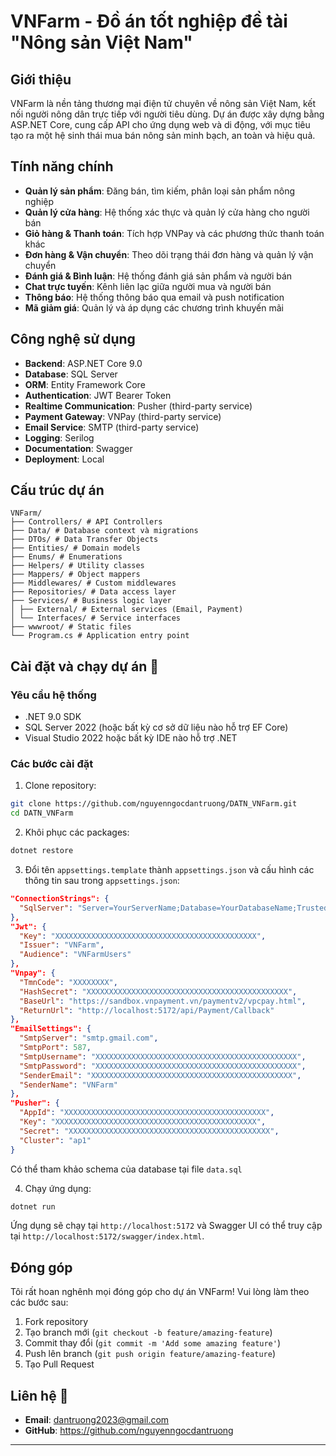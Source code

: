 # VNFarm - Đồ án tốt nghiệp đề tài "Nông sản Việt Nam"

## Giới thiệu 

VNFarm là nền tảng thương mại điện tử chuyên về nông sản Việt Nam, kết nối người nông dân trực tiếp với người tiêu dùng. Dự án được xây dựng bằng ASP.NET Core, cung cấp API cho ứng dụng web và di động, với mục tiêu tạo ra một hệ sinh thái mua bán nông sản minh bạch, an toàn và hiệu quả.

## Tính năng chính 

- **Quản lý sản phẩm**: Đăng bán, tìm kiếm, phân loại sản phẩm nông nghiệp
- **Quản lý cửa hàng**: Hệ thống xác thực và quản lý cửa hàng cho người bán
- **Giỏ hàng & Thanh toán**: Tích hợp VNPay và các phương thức thanh toán khác
- **Đơn hàng & Vận chuyển**: Theo dõi trạng thái đơn hàng và quản lý vận chuyển
- **Đánh giá & Bình luận**: Hệ thống đánh giá sản phẩm và người bán
- **Chat trực tuyến**: Kênh liên lạc giữa người mua và người bán
- **Thông báo**: Hệ thống thông báo qua email và push notification
- **Mã giảm giá**: Quản lý và áp dụng các chương trình khuyến mãi

## Công nghệ sử dụng 

- **Backend**: ASP.NET Core 9.0
- **Database**: SQL Server
- **ORM**: Entity Framework Core
- **Authentication**: JWT Bearer Token
- **Realtime Communication**: Pusher (third-party service)
- **Payment Gateway**: VNPay (third-party service)
- **Email Service**: SMTP (third-party service)
- **Logging**: Serilog
- **Documentation**: Swagger
- **Deployment**: Local

## Cấu trúc dự án
```
VNFarm/
├── Controllers/ # API Controllers
├── Data/ # Database context và migrations
├── DTOs/ # Data Transfer Objects
├── Entities/ # Domain models
├── Enums/ # Enumerations
├── Helpers/ # Utility classes
├── Mappers/ # Object mappers
├── Middlewares/ # Custom middlewares
├── Repositories/ # Data access layer
├── Services/ # Business logic layer
│ ├── External/ # External services (Email, Payment)
│ └── Interfaces/ # Service interfaces
├── wwwroot/ # Static files
└── Program.cs # Application entry point
```

## Cài đặt và chạy dự án 🔧

### Yêu cầu hệ thống

- .NET 9.0 SDK
- SQL Server 2022 (hoặc bất kỳ cơ sở dữ liệu nào hỗ trợ EF Core)
- Visual Studio 2022 hoặc bất kỳ IDE nào hỗ trợ .NET

### Các bước cài đặt

1. Clone repository:
```bash
git clone https://github.com/nguyenngocdantruong/DATN_VNFarm.git
cd DATN_VNFarm
```

2. Khôi phục các packages:
```bash
dotnet restore
```

3. Đổi tên `appsettings.template` thành `appsettings.json` và cấu hình các thông tin sau trong `appsettings.json`:
```json
"ConnectionStrings": {
  "SqlServer": "Server=YourServerName;Database=YourDatabaseName;Trusted_Connection=True;TrustServerCertificate=True;"
},
"Jwt": {
  "Key": "XXXXXXXXXXXXXXXXXXXXXXXXXXXXXXXXXXXXXXXXXXXXX",
  "Issuer": "VNFarm",
  "Audience": "VNFarmUsers"
},
"Vnpay": {
  "TmnCode": "XXXXXXXX",
  "HashSecret": "XXXXXXXXXXXXXXXXXXXXXXXXXXXXXXXXXXXXXXXXXXXXX",
  "BaseUrl": "https://sandbox.vnpayment.vn/paymentv2/vpcpay.html",
  "ReturnUrl": "http://localhost:5172/api/Payment/Callback"
},
"EmailSettings": {
  "SmtpServer": "smtp.gmail.com",
  "SmtpPort": 587,
  "SmtpUsername": "XXXXXXXXXXXXXXXXXXXXXXXXXXXXXXXXXXXXXXXXXXXXX",
  "SmtpPassword": "XXXXXXXXXXXXXXXXXXXXXXXXXXXXXXXXXXXXXXXXXXXXX",
  "SenderEmail": "XXXXXXXXXXXXXXXXXXXXXXXXXXXXXXXXXXXXXXXXXXXXX",
  "SenderName": "VNFarm"
},
"Pusher": {
  "AppId": "XXXXXXXXXXXXXXXXXXXXXXXXXXXXXXXXXXXXXXXXXXXXX",
  "Key": "XXXXXXXXXXXXXXXXXXXXXXXXXXXXXXXXXXXXXXXXXXXXX",
  "Secret": "XXXXXXXXXXXXXXXXXXXXXXXXXXXXXXXXXXXXXXXXXXXXX",
  "Cluster": "ap1"
}
```

Có thể tham khảo schema của database tại file `data.sql`

4. Chạy ứng dụng:
```bash
dotnet run
```

Ứng dụng sẽ chạy tại `http://localhost:5172` và Swagger UI có thể truy cập tại `http://localhost:5172/swagger/index.html`.

## Đóng góp

Tôi rất hoan nghênh mọi đóng góp cho dự án VNFarm! Vui lòng làm theo các bước sau:

1. Fork repository
2. Tạo branch mới (`git checkout -b feature/amazing-feature`)
3. Commit thay đổi (`git commit -m 'Add some amazing feature'`)
4. Push lên branch (`git push origin feature/amazing-feature`)
5. Tạo Pull Request


## Liên hệ 📧

- **Email**: dantruong2023@gmail.com
- **GitHub**: https://github.com/nguyenngocdantruong

---
